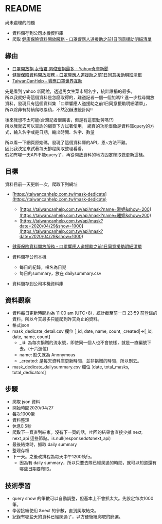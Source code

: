 # README

尚未處理的問題

- 資料儲存到公司本機資料庫
- 爬取 [健康保險資料開放服務 - 口罩響應人道援助之前1日同意援助明細清單](https://data.nhi.gov.tw/Datasets/DatasetDetail.aspx?id=661&Mid=SHEILA)

## 緣由

- [口罩開放捐 女怡君.男俊宏捐最多 - Yahoo奇摩新聞](https://tw.news.yahoo.com/%E5%8F%A3%E7%BD%A9%E9%96%8B%E6%94%BE%E6%8D%90-%E5%A5%B3%E6%80%A1%E5%90%9B-%E7%94%B7%E4%BF%8A%E5%AE%8F%E6%8D%90%E6%9C%80%E5%A4%9A-120300578.html)
- [健康保險資料開放服務 - 口罩響應人道援助之前1日同意援助明細清單](https://data.nhi.gov.tw/Datasets/DatasetDetail.aspx?id=661&Mid=SHEILA)
- [TaiwanCanHelp - 響應口罩世界互助](https://taiwancanhelp.com.tw/mask-dedicate)

先是看到 yahoo 新聞說，透過男女生菜市場名字，統計誰捐的最多。  
所以我就好奇這個資料是怎麼取得的，難道記者一個一個加嗎!?
進一步找尋開放資料，發現只有這個資料集「口罩響應人道援助之前1日同意援助明細清單」，  
所以除非有持續爬取累積，不然沒辦法統計阿!!

後來我想不太可能(台灣記者很厲害，但是有這麼勤勞嗎!?)  
所以我就去可以查詢的網頁下方試著使用，
網頁的功能很像是資料庫query的方式，輸入名字或是日期，輸出時間、名字、數量

所以看一下網頁原始碼，發現了這個資料庫的API，恩~方法不難。  
因此我決定來試著每天排程爬取整理看看，  
假如有哪一天API不能query了，再從開放資料的地方固定爬取做更新這樣。

## 目標

資料目前一天更新一次，爬取下列網址

- [https://taiwancanhelp.com.tw/mask-dedicate](https://taiwancanhelp.com.tw/mask-dedicate)
  - [https://taiwancanhelp.com.tw/api/mask?name=雅婷&show=200](https://taiwancanhelp.com.tw/api/mask?name=雅婷&show=200)
  - [https://taiwancanhelp.com.tw/api/mask?date=2020/04/29&show=1000](https://taiwancanhelp.com.tw/api/mask?date=2020/04/29&show=1000)
- [健康保險資料開放服務 - 口罩響應人道援助之前1日同意援助明細清單](https://data.nhi.gov.tw/Datasets/DatasetDetail.aspx?id=661&Mid=SHEILA)

- 資料儲存公司本機
  - 每日的紀錄，檔名為日期
  - 每日的summary，放在 dailysummary.csv
- 資料儲存到公司本機資料庫

## 資料觀察

- 資料每日更新時間約為 11:00 am (UTC+8)，統計截至前一日 23:59 前登錄的資料。所以今天最多只能爬到昨天為止的資料。
- 格式json
- mask_dedicate_detail.csv 欄位 [_id, date, name, count,_created]→[_id, date, name, count]
  - _id: 為每次捐贈的流水號，即使同一個人也不會依樣，就是一直編號下去。(十六進位)
  - name: 缺失就為 Anonymous
  - _created: 是每天資料庫更新時間，並非捐贈的時間，所以刪去。
- mask_dedicate_dailysummary.csv 欄位 [date, total_masks, total_dedicators]

## 步驟

- 爬取 json 資料
- 開始時間2020/04/27
- 每次1000筆
- 資料整理
- 休息0.5秒
- 爬取下一頁直到結束。沒有下一頁的話，吐回的結果會直接少掉 next, next_api 這些節點。is.null(response$data$next_api)
- 最後結束時，抓取 daily summary
- 整理存檔
- 下一天。之後改排程為每天中午1200執行。
  - 因為有 daily summary，所以只要去隊已經爬過的時間，就可以知道還有哪些日期要爬取。

## 技術學習

- query show 的筆數可以自動調整，但基本上不會抓太大。先設定每次1000筆。
- 學習接續使用 &next 的參數，直到爬取結束。
- 紀錄有哪些天的資料已經爬過了，以方便後續爬取的篩選。
